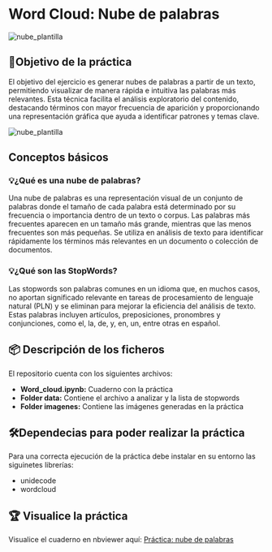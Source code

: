 # Word Cloud: Nube de palabras

![nube_plantilla](https://github.com/jgcarrillo0/Word_Cloud/blob/main/Cuaderno/recursos/imagenes/nube_plantilla.jpg)

## 📌Objetivo de la práctica
El objetivo del ejercicio es generar nubes de palabras a partir de un texto, permitiendo visualizar de manera rápida e intuitiva las palabras más relevantes. Esta técnica facilita el análisis exploratorio del contenido, destacando términos con mayor frecuencia de aparición y proporcionando una representación gráfica que ayuda a identificar patrones y temas clave.

![nube_plantilla](https://github.com/jgcarrillo0/Word_Cloud/blob/main/Cuaderno/recursos/imagenes/nube.jpg)

## Conceptos básicos
### 💡¿Qué es una nube de palabras?
Una nube de palabras es una representación visual de un conjunto de palabras donde el tamaño de cada palabra está determinado por su frecuencia o importancia dentro de un texto o corpus. Las palabras más frecuentes aparecen en un tamaño más grande, mientras que las menos frecuentes son más pequeñas. Se utiliza en análisis de texto para identificar rápidamente los términos más relevantes en un documento o colección de documentos.

### 💡¿Qué son las StopWords?
Las stopwords son palabras comunes en un idioma que, en muchos casos, no aportan significado relevante en tareas de procesamiento de lenguaje natural (PLN) y se eliminan para mejorar la eficiencia del análisis de texto. Estas palabras incluyen artículos, preposiciones, pronombres y conjunciones, como el, la, de, y, en, un, entre otras en español.

## 📦 Descripción de los ficheros
El repositorio cuenta con los siguientes archivos:
- **Word_cloud.ipynb:** Cuaderno con la práctica
- **Folder data:** Contiene el archivo a analizar y la lista de stopwords
- **Folder imagenes:** Contiene las imágenes generadas en la práctica

## 🛠️Dependecias para poder realizar la práctica
Para una correcta ejecución de la práctica debe instalar en su entorno las siguinetes librerías:
- unidecode
- wordcloud

## 🏆 Visualice la práctica
Visualice el cuaderno en nbviewer aquí:
[Práctica: nube de palabras](https://nbviewer.org/github/jgcarrillo0/Word_Cloud/blob/main/Cuadernos/Word_Cloud.ipynb)


